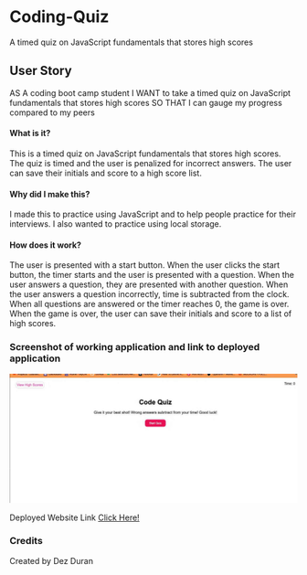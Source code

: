 # Coding-Quiz
A timed quiz on JavaScript fundamentals that stores high scores

## User Story
AS A coding boot camp student
I WANT to take a timed quiz on JavaScript fundamentals that stores high scores
SO THAT I can gauge my progress compared to my peers

#### What is it?
This is a timed quiz on JavaScript fundamentals that stores high scores. The quiz is timed and the user is penalized for incorrect answers. The user can save their initials and score to a high score list.
#### Why did I make this?
I made this to practice using JavaScript and to help people practice for their interviews. I also wanted to practice using local storage.

#### How does it work?
The user is presented with a start button. When the user clicks the start button, the timer starts and the user is presented with a question. When the user answers a question, they are presented with another question. When the user answers a question incorrectly, time is subtracted from the clock. When all questions are answered or the timer reaches 0, the game is over. When the game is over, the user can save their initials and score to a list of high scores.

### Screenshot of working application and link to deployed application
![Screenshot of Deployed Application](/CQ_DA.png)

Deployed Website Link [Click Here!](http://127.0.0.1:5500/Devloped/index.html)

### Credits
Created by Dez Duran
